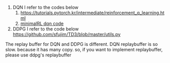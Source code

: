1. DQN
   I refer to the codes below
   1. https://tutorials.pytorch.kr/intermediate/reinforcement_q_learning.html
   2. [minimalRL dqn code](https://github.com/seungeunrho/minimalRL/blob/master/dqn.py)
2. DDPG
   I refer to the code below
   https://github.com/sfujim/TD3/blob/master/utils.py

The replay buffer for DQN and DDPG is different.
DQN replaybuffer is so slow. because it has many copy.
so, if you want to implement replaybuffer, please use ddpg's replaybuffer
  
